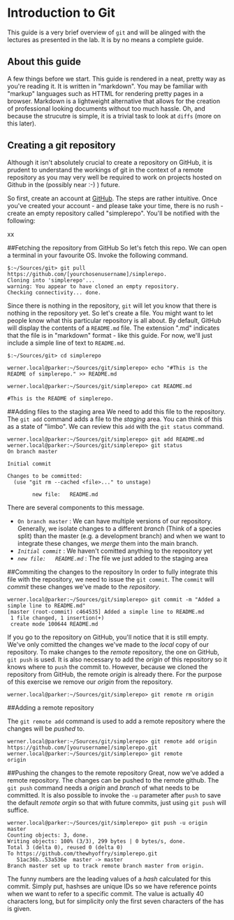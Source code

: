 # Introduction to Git 

This guide is a very brief overview of ``git`` and will be alinged with the lectures as presented in the lab.  It is by no means a complete guide. 

## About this guide

A few things before we start. This guide is rendered in a neat, pretty way as you're reading it.  It is written in "markdown".  You may be familiar with "markup" languages such as HTTML for rendering pretty pages in a browser.  Markdown is a lightweight alternative that allows for the creation of professional looking documents without too much hassle.  Oh, and because the strucutre is simple, it is a trivial task to look at ``diffs`` (more on this later). 




## Creating a git repository

Although it isn't absolutely crucial to create a repository on GitHub, it is prudent to understand the workings of git in the context of a remote repository as you may very well be required to work on projects hosted on Github in the (possibly near :-) ) future.

So first, create an account at [GitHub](https://github.com). The steps are rather intuitive.  Once you've created your account - and please take your time, there is no rush - create an empty repository called "simplerepo".  You'll be notified with the following:

xx

##Fetching the repository from GitHub
So let's fetch this repo. We can open a terminal in your favourite OS.  Invoke the following command.

```shell
$:~/Sources/git> git pull https://github.com/[yourchosenusername]/simplerepo.
Cloning into 'simplerepo'...
warning: You appear to have cloned an empty repository.
Checking connectivity... done.
```

Since there is nothing in the repository, ``git`` will let you know that there is nothing in the repository yet.  So let's create a file.  You might want to let people know what this particular repository is all about.  By default, GitHub will display the contents of a ``README.md`` file.  The extension ".md" indicates that the file is in "markdown" format - like this guide. For now, we'll just include a simple line of text to ``README.md``.

```shell
$:~/Sources/git> cd simplerepo

werner.local@parker:~/Sources/git/simplerepo> echo "#This is the README of simplerepo." >> README.md

werner.local@parker:~/Sources/git/simplerepo> cat README.md

#This is the README of simplerepo.
```
##Adding files to the staging area
We need to add this file to the repository. The ``git add`` command adds a file to the _staging_ area.  You can think of this as a state of "limbo".  We can review this ``add`` with the ``git status`` command.

```shell
werner.local@parker:~/Sources/git/simplerepo> git add README.md 
werner.local@parker:~/Sources/git/simplerepo> git status
On branch master

Initial commit

Changes to be committed:
  (use "git rm --cached <file>..." to unstage)

        new file:   README.md
```

There are several components to this message.


* ``On branch master`` : We can have multiple versions of our repository. Generally, we isolate changes to a different _branch_ (Think of a species split) than the master (e.g. a development branch) and when we want to integrate these changes, we _merge_ them into the main branch.
* *``Initial commit``* : We haven't comitted anything to the repository yet
* *``new file:   README.md``* : The file we just added to the staging area


##Commiting the changes to the repository
In order to fully integrate this file with the repository, we need to issue the ``git commit``. The ``commit`` will _commit_ these changes we've made to the _repository_. 

```shell
werner.local@parker:~/Sources/git/simplerepo> git commit -m "Added a simple line to README.md"
[master (root-commit) c464535] Added a simple line to README.md
 1 file changed, 1 insertion(+)
 create mode 100644 README.md
```

If you go to the repository on GitHub, you'll notice that it is still empty.  We've only comitted the changes we've made to the _local_ copy of our repository.  To make changes to the _remote_ repository, the one on GitHub, ``git push`` is used. It is also necessary to add the _origin_ of this repository so it knows where to ``push`` the commit to. However, because we cloned the repository from GitHub, the remote _origin_ is already there.  For the purpose of this exercise we remove our _origin_ from the repository.

```
werner.local@parker:~/Sources/git/simplerepo> git remote rm origin
```

##Adding a remote repository

The ``git remote add`` command is used to add a remote repository where the changes will be _pushed_ to. 

```
werner.local@parker:~/Sources/git/simplerepo> git remote add origin https://github.com/[yourusername]/simplerepo.git
werner.local@parker:~/Sources/git/simplerepo> git remote 
origin
```

##Pushing the changes to the remote repository 
Great, now we've added a remote repository. The changes can be pushed to the remote github.  The ``git push`` command needs a _origin_ and _branch_ of what needs to be committed. It is also possible to invoke the ``-u`` parameter after ``push`` to save the default _remote orgin_ so that with future commits, just using ``git push`` will suffice.

```
werner.local@parker:~/Sources/git/simplerepo> git push -u origin master
Counting objects: 3, done.
Writing objects: 100% (3/3), 299 bytes | 0 bytes/s, done.
Total 3 (delta 0), reused 0 (delta 0)
To https://github.com/thewhyoffry/simplerepo.git
   51ac36b..53a536e  master -> master
Branch master set up to track remote branch master from origin.
```

The funny numbers are the leading values of a _hash_ calculated for this commit.  Simply put, hashses are unique IDs so we have reference points when we want to refer to a specific commit. The value is actually 40 characters long, but for simplicity only the first seven characters of the has is given.


